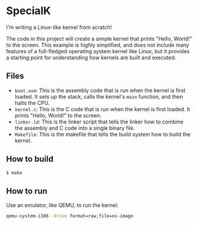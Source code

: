 # SpecialK

I'm writing a Linux-like kernel from scratch!

The code in this project will create a simple kernel that prints "Hello, World!" to the screen. This example is highly simplified, and does not include many features of a full-fledged operating system kernel like Linux, but it provides a starting point for understanding how kernels are built and executed.

## Files

- `boot.asm`: This is the assembly code that is run when the kernel is first loaded. It sets up the stack, calls the kernel's `main` function, and then halts the CPU.
- `kernel.c`: This is the C code that is run when the kernel is first loaded. It prints "Hello, World!" to the screen.
- `linker.ld`: This is the linker script that tells the linker how to combine the assembly and C code into a single binary file.
- `Makefile`: This is the makefile that tells the build system how to build the kernel.

## How to build

```bash
$ make
```

## How to run

Use an emulator, like QEMU, to run the kernel:

```bash
qemu-system-i386 -drive format=raw,file=os-image
```